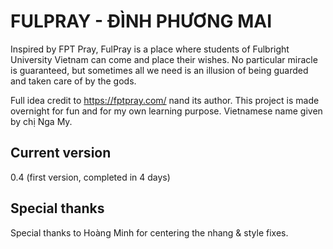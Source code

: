 # FULPRAY - ĐÌNH PHƯƠNG MAI 

Inspired by FPT Pray, FulPray is a place where students of Fulbright University Vietnam can come and place their wishes. No particular miracle is guaranteed, but sometimes all we need is an illusion of being guarded and taken care of by the gods. 

Full idea credit to https://fptpray.com/ nand its author. This project is made overnight for fun and for my own learning purpose. Vietnamese name given by chị Nga My. 

## Current version
0.4 (first version, completed in 4 days)

## Special thanks 
Special thanks to Hoàng Minh for centering the nhang & style fixes. 
